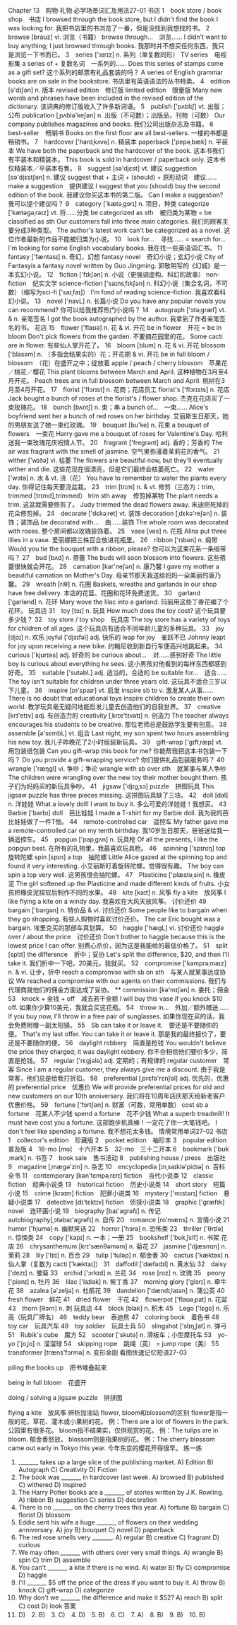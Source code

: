Chapter 13　购物·礼物
必学场景词汇及用法27-01
书店
1　book store / book shop　书店
I browsed through the book store, but I didn't find the book I was looking for.
我把书店里的书浏览了一番，但是没找到我想找的书。
2　browse [braʊz] vi. 浏览（书籍）
browse through…　浏览……
I didn't want to buy anything; I just browsed through books.
我那时并不想买任何东西，我只是浏览一下书而已。
3　series ['sɪrɪz] n. 系列（单复数同形）
TV series　电视影集
a series of + 复数名词　一系列的……
Does this series of stamps come as a gift set?
这个系列的邮票有礼品套装的吗？
A series of English grammar books are on sale in the bookstore.
书店里有英语语法的丛书特卖。
4　edition [ə'dɪʃən] n. 版本
revised edition　修订版
limited edition　限量版
Many new words and phrases have been included in the revised edition of the dictionary.
该词典的修订版收入了许多新词语。
5　publish ['pʌblɪʃ] vt. 出版；公布
publication [ˌpʌblə'keʃən] n. 出版（不可数）；出版品，刊物（可数）
Our company publishes magazines and books.
我们公司出版杂志及书籍。
6　best-seller　畅销书
Books on the first floor are all best-sellers.
一楼的书都是畅销书。
7　hardcover ['hardˌkʌvə] n. 精装本
paperback ['pepəˌbæk] n. 平装本
We have both the paperback and the hardcover of the book.
这本书我们有平装本和精装本。
This book is sold in hardcover / paperback only.
这本书仅精装本／平装本有售。
8　suggest [sə'djεst] vt. 建议
suggestion [sə'djεstʃən] n. 建议
suggest that + 主词 + (should) + 原形动词　建议……
make a suggestion　提供建议
I suggest that you (should) buy the second edition of the book.
我建议你买这本书的第二版。
Can I make a suggestion?
我可以提个建议吗？
9　category ['kætəˌgɔrɪ] n. 项目，种类
categorize ['kætəgəˌraɪz] vt. 将……分类
be categorized as sth　被归类为某物
= be classified as sth
Our customers fall into three main categories.
我们的顾客主要分成3种类型。
The author's latest work can't be categorized as a novel.
这位作者最新的作品不能被归类为小说。
10　look for…　寻找……
= search for…
I'm looking for some English vocabulary books.
我在找一些英语词汇书。
11　fantasy ['fæntəsɪ] n. 奇幻，幻想
fantasy novel　奇幻小说；玄幻小说
City of Fantasyis a fantasy novel written by Guo Jingming.
郭敬明写的《幻城》是一本玄幻小说。
12　fiction ['fɪkʃən] n. 小说（更强调虚构、科幻的故事）
non-fiction　纪实文学
science-fiction ['saɪnsˌfɪkʃən] n. 科幻小说（集合名词，不可数）（缩写为sci-fi ['saɪˌfaɪ]）
I'm fond of reading science-fiction.
我喜欢看科幻小说。
13　novel ['navL] n. 长篇小说
Do you have any popular novels you can recommend?
你可以给我推荐热门小说吗？
14　autograph ['ɔtəˌgræf] vt. & n. 亲笔签名
I got the book autographed by the author.
我拿到了作者亲笔签名的书。
花店
15　flower ['flaʊə] n. 花 & vi. 开花
be in flower　开花
= be in bloom
Don't pick flowers from the garden.
不要摘花园里的花。
Some cacti are in flower.
有些仙人掌开花了。
16　bloom [blum] n. 花 & vi. 开花
blossom ['blasəm] n. （多指会结果实的）花；开花期 & vi. 开花
be in full bloom / blossom　（花）在盛开之中；绽放着
apple / peach / cherry blossom　苹果花／桃花／樱花
This plant blooms between March and April.
这种植物在3月至4月开花。
Peach trees are in full blossom between March and April.
桃树在3月至4月开花。
17　florist ['flɔrɪst] n. 花商；花店员工
florist's ['flɔrɪsts] n. 花店
Jack bought a bunch of roses at the florist's / flower shop.
杰克在花店买了一束玫瑰花。
18　bunch [bʌntʃ] n. 束；串
a bunch of…　一束……
Alice's boyfriend sent her a bunch of red roses on her birthday.
艾丽斯生日那天，她的男朋友送了她一束红玫瑰。
19　bouquet [bu'ke] n. 花束
a bouquet of flowers　一束花
Harry gave me a bouquet of roses for Valentine's Day.
哈利送我一束玫瑰花庆祝情人节。
20　fragrant ['fregrənt] adj. 香的；芳香的
The air was fragrant with the smell of jasmine.
空气里弥漫着茉莉花的香气。
21　wither ['wɪðə] vi. 枯萎
The flowers are beautiful now, but they'll eventually wither and die.
这些花现在很漂亮，但是它们最终会枯萎死亡。
22　water ['wɔtə] n. 水 & vt. 浇（花）
You have to remember to water the plants every day.
你得记住每天要浇盆栽。
23　trim [trɪm] n. & vt. 修剪（三态为：trim, trimmed [trɪmd],trimmed）
trim sth away　修剪掉某物
The plant needs a trim.
这盆栽需要修剪了。
Judy trimmed the dead flowers away.
朱迪把死掉的花朵修剪掉。
24　decorate ['dεkəˌret] vt. 装饰
decoration [ˌdεkə'reʃən] n. 装饰；装饰品
be decorated with…　由……装饰
The whole room was decorated with roses.
整个房间都以玫瑰装饰着。
25　vase [ves] n. 花瓶
Alina put three lilies in a vase.
爱丽娜把三株百合放进花瓶里。
26　ribbon ['rɪbən] n. 缎带
Would you tie the bouquet with a ribbon, please?
你可以为这束花系一条缎带吗？
27　bud [bʌd] n. 蓓蕾
The buds will soon blossom into flowers.
这些蓓蕾很快就会开花。
28　carnation [kar'neʃən] n. 康乃馨
I gave my mother a beautiful carnation on Mother's Day.
母亲节那天我送给妈妈一朵美丽的康乃馨。
29　wreath [riθ] n. 花圈
Baskets, wreaths and garlands in our shop have free delivery.
本店的花篮、花圈和花环免费送货。
30　garland ['garlənd] n. 花环
Mary wove the lilac into a garland.
玛丽用这些丁香花编了个花环。
玩具店
31　toy [tɔɪ] n. 玩具
How much does the toy cost?
这个玩具要多少钱？
32　toy store / toy shop　玩具店
The toy store has a variety of toys for children of all ages.
这个玩具店有适合不同年龄儿童的多种玩具。
33　joy [djɔɪ] n. 欢乐
joyful ['djɔɪfəl] adj. 快乐的
leap for joy　雀跃不已
Johnny leapt for joy upon receiving a new bike.
约翰尼收到新自行车便高兴地跳起来。
34　curious ['kjʊrɪəs] adj. 好奇的
be curious about…　对……感到好奇
The little boy is curious about everything he sees.
这小男孩对他看到的每样东西都感到好奇。
35　suitable ['sutəbL] adj. 适当的，合适的
be suitable for…　适合……
The toy isn't suitable for children under three years old.
这玩具不适合三岁以下儿童。
36　inspire [ɪn'spaɪr] vt. 启发
inspire sb to v. 激发某人从事……
There is no doubt that educational toys inspire children to create their own world.
教学玩具毫无疑问地能启发儿童去创造他们的自我世界。
37　creative [krɪ'etɪv] adj. 有创造力的
creativity [ˌkrɪe'tɪvətɪ] n. 创造力
The teacher always encourages his students to be creative.
那位老师总是鼓励学生要有创意。
38　assemble [ə'sεmbL] vt. 组合
Last night, my son spent two hours assembling his new toy.
我儿子昨晚花了2小时组装新玩具。
39　gift-wrap ['gɪftˌræp] vt. 用包装纸包装
Can you gift-wrap this book for me?
你能帮我把这本书包装一下吗？
Do you provide a gift-wrapping service?
你们提供礼品包装服务吗？
40　wrangle ['ræŋgl] vi. 争吵；争论
wrangle with sb over sth　就某事与某人争吵
The children were wrangling over the new toy their mother bought them.
孩子们为妈妈买的新玩具争吵。
41　jigsaw ['djɪgˌsɔ] puzzle　拼图玩具
This jigsaw puzzle has three pieces missing.
这拼图玩具缺了三块。
42　doll [dal] n. 洋娃娃
What a lovely doll! I want to buy it.
多么可爱的洋娃娃！我想买。
43　Barbie ['barbɪ] doll　芭比娃娃
I made a T-shirt for my Barbie doll.
我为我的芭比娃娃做了一件T恤。
44　remote-controlled car　遥控车
My father gave me a remote-controlled car on my tenth birthday.
我10岁生日那天，爸爸送给我一辆遥控车。
45　popgun ['papˌgʌn] n. 玩具枪
Of all the presents, I like the popgun best.
在所有的礼物里，我最喜欢玩具枪。
46　spinning ['spɪnɪŋ] top　旋转陀螺
spin [spɪn] a top　抽陀螺
Little Alice gazed at the spinning top and found it very interesting.
小艾丽斯盯着旋转陀螺，觉得很有趣。
The boy can spin a top very well.
这男孩很会抽陀螺。
47　Plasticine ['plæstəˌsin] n. 橡皮泥
The girl softened up the Plasticine and made different kinds of fruits.
小女孩把橡皮泥捏软后制作不同的水果。
48　kite [kaɪt] n. 风筝
fly a kite　放风筝
I like flying a kite on a windy day.
我喜欢在大风天放风筝。
讨价还价
49　bargain ['bargən] n. 特价品 & vi. 讨价还价
Some people like to bargain when they go shopping.
有些人购物时喜欢讨价还价。
The car Eric bought was a bargain.
埃里克买的那部车真划算。
50　haggle ['hægL] vi. 讨价还价
haggle over / about the price　讨价还价
Don't bother to haggle because this is the lowest price I can offer.
别费心杀价，因为这是我能给的最低价格了。
51　split [splɪt] the difference　折中；妥协
Let's split the difference, $20, and then I'll take it.
我们折中一下吧，20美元，我就买。
52　compromise ['kamprəˌmaɪz] n. & vi. 让步，折中
reach a compromise with sb on sth　与某人就某事达成协议
We reached a compromise with our agents on their commissions.
我们与代理商就他们的佣金方面达成了妥协。
** commission [kə'mɪʃən] n. 委托；佣金
53　knock + 金钱 + off　减去若干金额
I will buy this vase if you knock $10 off.
如果你少算10美元，我就会买这花瓶。
54　throw in…　外加／额外赠送……
If you buy now, I'll throw in a free pair of sunglasses.
如果你现在买的话，我会免费附赠一副太阳镜。
55　Sb can take it or leave it.　要还是不要随你的便。
That's my last offer. You can take it or leave it.
那是我的最终报价了，要还是不要随你的便。
56　daylight robbery　简直是抢钱
You wouldn't believe the price they charged; it was daylight robbery.
你不会相信他们要价多少，简直是抢钱。
57　regular ['rεgjələ] adj. 定期的；有规律的
regular customer　常客
Since I am a regular customer, they always give me a discount.
由于我是常客，他们总是给我打折扣。
58　preferential [ˌprεfə'rεnʃəl] adj. 优先的，优惠的
preferential price　优惠价
We will provide preferential prices for old and new customers on our 10th anniversary.
我们将在10周年店庆那天给新老客户优惠价格。
59　fortune ['fɔrtʃən] n. 财富（可数，常用单数）
cost sb a fortune　花某人不少钱
spend a fortune　花不少钱
What a superb treadmill! It must have cost you a fortune.
这部跑步机真棒！一定花了你一大笔钱吧。
I don't feel like spending a fortune.
我不想花太多钱。
情境常用单词27-02
书店
1　collector's edition　珍藏版
2　pocket edition　袖珍本
3　popular edition　普及版
4　16-mo [mo]　十六开本
5　32-mo　三十二开本
6　bookmark ['bʊkˌmark] n. 书签
7　book sale　售书活动
8　publishing house / press　出版社
9　magazine [ˌmægə'zin] n. 杂志
10　encyclopedia [ɪnˌsaɪklə'pidɪə] n. 百科全书
11　contemporary [kən'tεmpəˌrεrɪ] fiction　当代小说类
12　classic fiction　经典小说类
13　historical fiction　历史小说类
14　short story　短篇小说
15　crime [kraɪm] fiction　犯罪小说类
16　mystery ['mɪstərɪ] fiction　悬疑小说类
17　detective [dɪ'tεktɪv]
fiction　侦探小说类
18　graphic ['græfɪk] novel　连环画小说
19　biography [baɪ'agrəfɪ] n. 传记
autobiography[ˌɔtəbaɪ'agrəfɪ] n. 自传
20　romance [ro'mæns] n. 言情小说
21　humor ['hjumə] n. 幽默笑话
22　horror ['hɔrə] n. 恐怖类
23　thriller ['θrɪlə] n. 惊悚类
24　copy ['kapɪ] n. 一本；一册
25　bookshelf ['bʊkˌʃεlf] n. 书架
花店
26　chrysanthemum [krɪ'sænθəməm] n. 菊花
27　jasmine ['djæsmɪn] n. 茉莉
28　lily ['lɪlɪ] n. 百合
29　tulip ['tuləp] n. 郁金香
30　cactus ['kæktəs] n. 仙人掌（复数为 cacti ['kæktaɪ]）
31　daffodil ['dæfədɪl] n. 黄水仙
32　daisy ['dezɪ] n. 雏菊
33　orchid ['ɔrkɪd] n. 兰花
34　rose [roz] n. 玫瑰
35　peony ['piənɪ] n. 牡丹
36　lilac ['laɪlək] n. 紫丁香
37　morning glory ['glɔrɪ] n. 牵牛花
38　azalea [ə'zeljə] n. 杜鹃花
39　dandelion ['dændɪˌlaɪən] n. 蒲公英
40　fresh flower　鲜花
41　dried flower　干花
42　flowerpot ['flaʊəˌpat] n. 花盆
43　thorn [θɔrn] n. 刺
玩具店
44　block [blak] n. 积木
45　Lego ['lεgo] n. 乐高（玩具厂牌名）
46　teddy bear　泰迪熊
47　coloring book　着色书
48　toy car　玩具汽车
49　toy soldier　玩具士兵
50　slingshot ['slɪŋˌʃat] n. 弹弓
51　Rubik's cube　魔方
52　scooter ['skutə] n. 滑板车；小型摩托车
53　yo-yo ['joˌjo] n. 溜溜球
54　skipping rope　跳绳（英）
= jump rope（美）
55　transformer [træns'fɔrmə] n. 变形金刚
看图快速记忆短语27-03

piling the books up　把书堆叠起来

being in full bloom　花盛开

doing / solving a jigsaw puzzle　拼拼图

flying a kite　放风筝
辨析加油站
flower, bloom和blossom的区别
flower是指一般的花，草花、灌木或小果树的花。
例：There are a lot of flowers in the park.
公园里有很多花。
bloom指不结果实，仅供观赏的花。
例：The tulips are in bloom.
郁金香怒放。
blossom则是指果树的花。
例：The cherry blossom came out early in Tokyo this year.
今年东京的樱花开得很早。
练一练
1. _______ takes up a large slice of the publishing market.
A) Edition
B) Autograph
C) Creativity
D) Fiction
2. The book was _______ in hardcover last week.
A) browsed
B) published
C) withered
D) inspired
3. The Harry Potter books are a _______ of stories written by J.K. Rowling.
A) ribbon
B) suggestion
C) series
D) decoration
4. There is no _______ on the cherry trees this year.
A) fortune
B) bargain
C) florist
D) blossom
5. Eddie sent his wife a huge _______ of flowers on their wedding anniversary.
A) joy
B) bouquet
C) novel
D) paperback
6. The red rose smells very _______.
A) regular
B) creative
C) fragrant
D) curious
7. We may often _______ with others over very small things.
A) wrangle
B) spin
C) trim
D) assemble
8. You can't _______ a kite if there is no wind.
A) water
B) fly
C) compromise
D) haggle
9. I'll _______ $5 off the price of the dress if you want to buy it.
A) throw
B) knock
C) gift-wrap
D) categorize
10. Why don't we _______ the difference and make it $52?
A) reach
B) split
C) cost
D) look
答案
1. D)　2. B)　3. C)　4. D)　5. B)　6. C)　7. A)　8. B)　9. B)　10. B)
